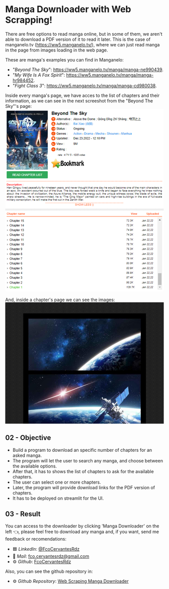 # Manga Downloader with Web Scrapping!
There are free options to read manga online, but in some of them, we aren't able to download 
a PDF version of it to read it later. This is the case of manganelo.tv (https://ww5.manganelo.tv/), 
where we can just read manga in the page from images loading in the web page.

These are manga's examples you can find in Manganelo:
* "*Beyond The Sky*": https://ww5.manganelo.tv/manga/manga-ne990439.
* "*My Wife Is A Fox Spirit*": https://ww5.manganelo.tv/manga/manga-hr984452.
* "*Fight Class 3*": https://ww5.manganelo.tv/manga/manga-cd980038.

Inside every manga's page, we have acces to the list of chapters and their information, 
as we can see in the next screeshot from the "Beyond The Sky"'s page: <br>
![Manga_SS](./imgs/manga_ss.PNG)

And, inside a chapter's page we can see the images: <br>
![Chapter SS](./imgs/chapter_ss.PNG)

## 02 - Objective
* Build a program to download an specific number of chapters for an asked manga.
* The program will let the user to search any manga, and choose between the available options.
* After that, it has to shows the list of chapters to ask for the available chapters.
* The user can select one or more chapters.
* Later, the program will provide download links for the PDF version of chapters.
* It has to be deployed on streamlit for the UI.
    
## 03 - Result
You can access to the downloader by clicking 'Manga Downloader' on the left 👈, please 
feel free to download any manga and, if you want, send me feedback or recomendations:
* 🟦 *LinkedIn*: [@FcoCervantesRdz](https://www.linkedin.com/in/fcocervantesrdz/)
* 📧 *Mail*: [fco.cervantesrdz@gmail.com](mailto:fco.cervantesrdz@gmail.com)
* ⚙  *Github*: [FcoCervantesRdz](https://github.com/FcoCervantesRdz)

Also, you can see the github repository in:
* ⚙ *Github Repository*: [Web Scraping Manga Downloader](https://github.com/FcoCervantesRdz/Web_Scraping_Manga_Downloader)





